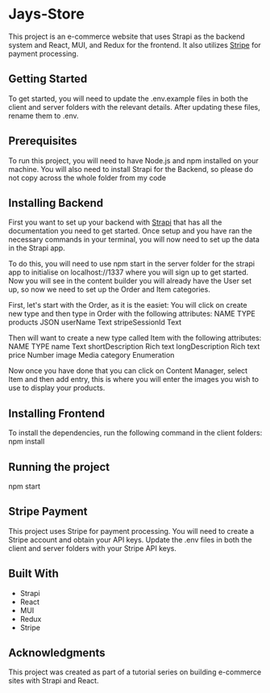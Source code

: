 # Jays-Store
This project is an e-commerce website that uses Strapi as the backend system and React, MUI, and Redux for the frontend. It also utilizes [Stripe](https://stripe.com/gb) for payment processing.

## Getting Started
To get started, you will need to update the .env.example files in both the client and server folders with the relevant details. After updating these files, rename them to .env.

## Prerequisites
To run this project, you will need to have Node.js and npm installed on your machine.
You will also need to install Strapi for the Backend, so please do not copy across the whole folder from my code

## Installing Backend
First you want to set up your backend with [Strapi](https://strapi.io/) that has all the documentation you need to get started.
Once setup and you have ran the necessary commands in your terminal, you will now need to set up the data in the Strapi app.

To do this, you will need to use npm start in the server folder for the strapi app to initialise on localhost://1337 where you will sign up to get started.
Now you will see in the content builder you will already have the User set up, so now we need to set up the Order and Item categories.

First, let's start with the Order, as it is the easiet:
You will click on create new type and then type in Order with the following attributes:
    NAME	        TYPE
    products            JSON
    userName            Text
    stripeSessionId     Text 

Then will want to create a new type called Item with the following attributes:
    NAME	        TYPE
    name                Text 
    shortDescription    Rich text
    longDescription     Rich text
    price               Number
    image               Media 
    category            Enumeration 
    
Now once you have done that you can click on Content Manager, select Item and then add entry, this is where you will enter the images you wish to use to display your products.

## Installing Frontend
To install the dependencies, run the following command in the client folders:
npm install

## Running the project
npm start

## Stripe Payment
This project uses Stripe for payment processing. You will need to create a Stripe account and obtain your API keys. Update the .env files in both the client and server folders with your Stripe API keys.

## Built With
* Strapi
* React
* MUI
* Redux
* Stripe

## Acknowledgments
This project was created as part of a tutorial series on building e-commerce sites with Strapi and React.
